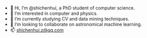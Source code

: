 - 👋 Hi, I’m @shichenhui, a PhD student of computer science.
- 👀 I’m interested in computer and physics.
- 🌱 I’m currently studying CV and data mining techniques.
- 💞️ I’m looking to collaborate on astronomical machine learning.
- 📫 shichenhui.z@qq.com



<!---
shichenhui/shichenhui is a ✨ special ✨ repository because its `README.md` (this file) appears on your GitHub profile.
You can click the Preview link to take a look at your changes.
--->
